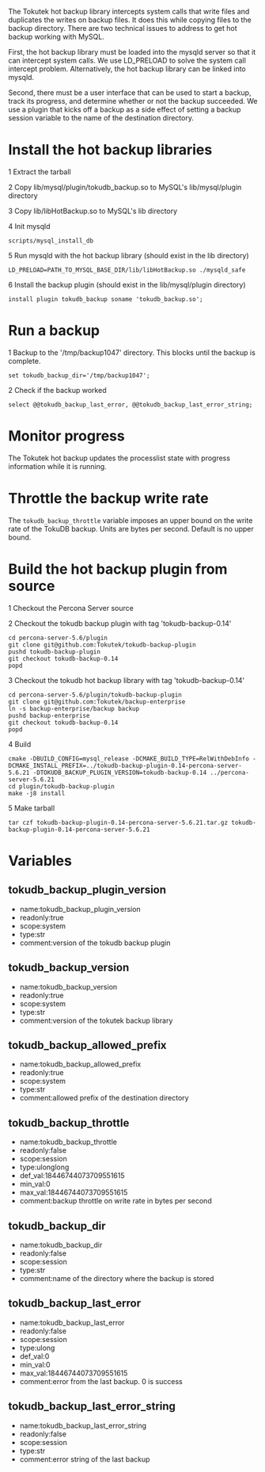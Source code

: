 The Tokutek hot backup library intercepts system calls that write files and duplicates the writes on backup files. It does this while copying files to the backup directory.  There are two technical issues to address to get hot backup working with MySQL.

First, the hot backup library must be loaded into the mysqld server so that it can intercept system calls.  We use LD_PRELOAD to solve the system call intercept problem.  Alternatively, the hot backup library can be linked into mysqld.

Second, there must be a user interface that can be used to start a backup, track its progress, and determine whether or not the backup succeeded.  We use a plugin that kicks off a backup as a side effect of setting a backup session variable to the name of the destination directory.

# Install the hot backup libraries
1 Extract the tarball

2 Copy lib/mysql/plugin/tokudb_backup.so to MySQL's lib/mysql/plugin directory

3 Copy lib/libHotBackup.so to MySQL's lib directory

4 Init mysqld
```
scripts/mysql_install_db
```

5 Run mysqld with the hot backup library (should exist in the lib directory)
```
LD_PRELOAD=PATH_TO_MYSQL_BASE_DIR/lib/libHotBackup.so ./mysqld_safe
```

6 Install the backup plugin (should exist in the lib/mysql/plugin directory)
```
install plugin tokudb_backup soname 'tokudb_backup.so';
````

# Run a backup

1 Backup to the '/tmp/backup1047' directory.  This blocks until the backup is complete.
```
set tokudb_backup_dir='/tmp/backup1047';
```

2 Check if the backup worked
```
select @@tokudb_backup_last_error, @@tokudb_backup_last_error_string;
```

# Monitor progress
The Tokutek hot backup updates the processlist state with progress information while it is running.

# Throttle the backup write rate
The ```tokudb_backup_throttle``` variable imposes an upper bound on the write rate of the TokuDB backup.  Units are bytes per second.  Default is no upper bound.

# Build the hot backup plugin from source
1 Checkout the Percona Server source

2 Checkout the tokudb backup plugin with tag 'tokudb-backup-0.14'
```
cd percona-server-5.6/plugin
git clone git@github.com:Tokutek/tokudb-backup-plugin
pushd tokudb-backup-plugin
git checkout tokudb-backup-0.14
popd
```

3 Checkout the tokudb hot backup library with tag 'tokudb-backup-0.14'
```
cd percona-server-5.6/plugin/tokudb-backup-plugin
git clone git@github.com:Tokutek/backup-enterprise
ln -s backup-enterprise/backup backup
pushd backup-enterprise
git checkout tokudb-backup-0.14
popd
```

4 Build
```
cmake -DBUILD_CONFIG=mysql_release -DCMAKE_BUILD_TYPE=RelWithDebInfo -DCMAKE_INSTALL_PREFIX=../tokudb-backup-plugin-0.14-percona-server-5.6.21 -DTOKUDB_BACKUP_PLUGIN_VERSION=tokudb-backup-0.14 ../percona-server-5.6.21
cd plugin/tokudb-backup-plugin
make -j8 install
```

5 Make tarball
```
tar czf tokudb-backup-plugin-0.14-percona-server-5.6.21.tar.gz tokudb-backup-plugin-0.14-percona-server-5.6.21
```

# Variables
## tokudb_backup_plugin_version
* name:tokudb_backup_plugin_version
* readonly:true
* scope:system
* type:str
* comment:version of the tokudb backup plugin

## tokudb_backup_version
* name:tokudb_backup_version
* readonly:true
* scope:system
* type:str
* comment:version of the tokutek backup library

## tokudb_backup_allowed_prefix
* name:tokudb_backup_allowed_prefix
* readonly:true
* scope:system
* type:str
* comment:allowed prefix of the destination directory

## tokudb_backup_throttle
* name:tokudb_backup_throttle
* readonly:false
* scope:session
* type:ulonglong
* def_val:18446744073709551615
* min_val:0
* max_val:18446744073709551615
* comment:backup throttle on write rate in bytes per second

## tokudb_backup_dir
* name:tokudb_backup_dir
* readonly:false
* scope:session
* type:str
* comment:name of the directory where the backup is stored

## tokudb_backup_last_error
* name:tokudb_backup_last_error
* readonly:false
* scope:session
* type:ulong
* def_val:0
* min_val:0
* max_val:18446744073709551615
* comment:error from the last backup. 0 is success

## tokudb_backup_last_error_string
* name:tokudb_backup_last_error_string
* readonly:false
* scope:session
* type:str
* comment:error string of the last backup

